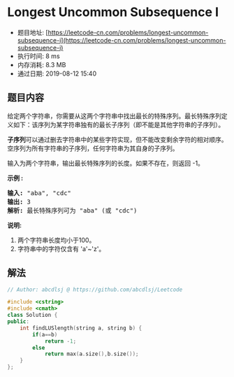 # Longest Uncommon Subsequence I  
- 题目地址: [https://leetcode-cn.com/problems/longest-uncommon-subsequence-i](https://leetcode-cn.com/problems/longest-uncommon-subsequence-i)
- 执行时间: 8 ms
- 内存消耗: 8.3 MB
- 通过日期: 2019-08-12 15:40

## 题目内容
<p>给定两个字符串，你需要从这两个字符串中找出最长的特殊序列。最长特殊序列定义如下：该序列为某字符串独有的最长子序列（即不能是其他字符串的子序列）。</p>

<p><strong>子序列</strong>可以通过删去字符串中的某些字符实现，但不能改变剩余字符的相对顺序。空序列为所有字符串的子序列，任何字符串为其自身的子序列。</p>

<p>输入为两个字符串，输出最长特殊序列的长度。如果不存在，则返回 -1。</p>

<p><strong>示例 :</strong></p>

<pre><strong>输入:</strong> "aba", "cdc"
<strong>输出:</strong> 3
<strong>解析:</strong> 最长特殊序列可为 "aba" (或 "cdc")
</pre>

<p><strong>说明:</strong></p>

<ol>
	<li>两个字符串长度均小于100。</li>
	<li>字符串中的字符仅含有 'a'~'z'。</li>
</ol>


## 解法
```cpp
// Author: abcdlsj @ https://github.com/abcdlsj/Leetcode

#include <cstring>
#include <cmath>
class Solution {
public:
    int findLUSlength(string a, string b) {
        if(a==b)
            return -1;
        else 
            return max(a.size(),b.size());
    }
};

```